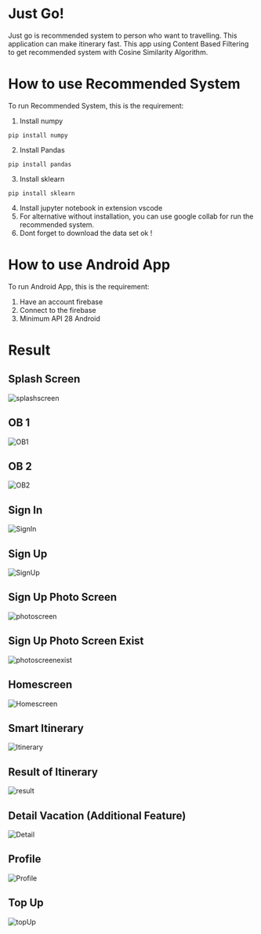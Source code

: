 # Just Go!
Just go is recommended system to person who want to travelling. This application can make itinerary fast.
This app using Content Based Filtering to get recommended system with Cosine Similarity Algorithm.

# How to use Recommended System
To run Recommended System, this is the requirement:

1. Install numpy
```
pip install numpy
```
2. Install Pandas
```
pip install pandas
```
3. Install sklearn
```
pip install sklearn
```
4. Install jupyter notebook in extension vscode
5. For alternative without installation, you can use google collab for run the recommended system.
6. Dont forget to download the data set ok !

# How to use Android App
To run Android App, this is the requirement:

1. Have an account firebase
2. Connect to the firebase
3. Minimum API 28 Android

# Result

## Splash Screen
![splashscreen](Images/Splash_screen.png)

## OB 1
![OB1](Images/OB2.png)

## OB 2
![OB2](Images/OB3.png)

## Sign In
![SignIn](Images/Sign_in_screen.png)

## Sign Up
![SignUp](Images/Sign_up_screen.png)

## Sign Up Photo Screen
![photoscreen](Images/Sign_up_photo_screen.png)

## Sign Up Photo Screen Exist
![photoscreenexist](Images/Sign_up_photo_exist.png)

## Homescreen
![Homescreen](Images/Homescreen.png)

## Smart Itinerary
![Itinerary](Images/Itinerary.png)

## Result of Itinerary
![result](Images/Result_itinerary.png)

## Detail Vacation (Additional Feature)
![Detail](Images/Detail_liburan.png)

## Profile
![Profile](Images/Profile.png)

## Top Up
![topUp](Images/Top_up.png)